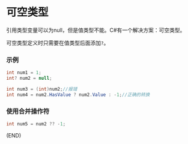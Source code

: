 # 可空类型    

引用类型变量可以为null，但是值类型不能。C#有一个解决方案：可空类型。    

可空类型定义时只需要在值类型后面添加`?`。  

### 示例    

```C#  
int num1 = 1;
int? num2 = null;

int num3 = (int)num2;//报错  
int num4 = num2.HasValue ? num2.Value : -1;//正确的转换    
```  

### 使用合并操作符    

```C#  
int num5 = num2 ?? -1;
```


(END)  